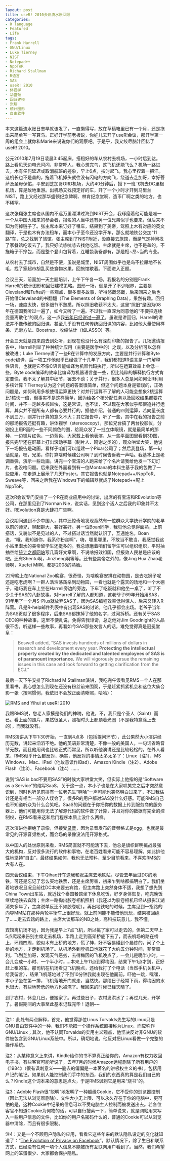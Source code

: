 ```yaml
---
layout: post
title: useR! 2010会议流水账回顾
categories:
- R language
- Featured
- Life
tags:
- Frank Harrell
- GNU/Linux
- Luke Tierney
- NIST
- Notepad++
- NppToR
- Richard Stallman
- R语言
- SAS
- useR! 2010
- 体视学
- 华盛顿
- 回归建模
- 张翔
- 统计图形
- 自由软件
---
```


本来这篇流水账日志早就该发了，一直懒得写，放在草稿箱里已有一个月，还是拖出来简单写一写算鸟。正好开学前老板说，你娃儿去开了useR!会议，那开学第一周的组会上就你和Marie来说说你们的观察吧。于是乎，我又绞尽脑汁回忆了useR! 2010。

公元2010年7月19日凌晨3:45起床，搭租好的车从农村去机场，一小时后到达。路上看见天边电光闪闪，非常吓人，我心想完鸟，这飞机还能飞么？机场一路进去，木有任何延迟或取消航班的迹象，早上6点，按时起飞，我心里捏着一把汗。这机长也不是盖的，拖着飞机掉头就往没有闪电的方向飞，绕道去芝加哥，幸好菩萨及圣母保佑，平安到芝加哥ORD机场，大约40分钟后，搭下一班飞机去DC里根机场，算是故地重游。出机场又找预定好的车，开了一个小时才开到马里兰NIST，路上又经过那华盛顿纪念碑啊、林肯纪念堂啊、造币厂啊之类的地方，也不稀罕。

这次张翔张主席也从国内不远万里漂洋过海到NIST开会，我琢磨着他可能是唯一一个从中国大陆来的参会者，报名的人当中还有另一位兄弟似乎也要来，但后来不知为何掉链子了。张主席本来订好了租车，结果到了美帝，驾照上木有对应的英文翻译，于是也木有办法租车，而本小子至今还没学开车，那么就地铁公交加“11路”车，总之找到了旅馆。张主席到了NIST附近，没直接去旅馆，而是气定神闲找了家餐馆吃饭去了，我只好吭哧吭哧去找他吃饭。主席就是主席，也不是盖的，不拖箱子不拎包，而是整个登山包背着，连睡袋装备都有，那是相~昂~当的专业。

从农村去了城市，自然是不便，虽说是城里，NIST周围似乎也是鸟不拉屎地不长毛，找了家超市胡乱买些食物水果，回旅馆歇着。下面进入正题。



会议三天，前面加一天主题培训，上午下午各一场，我报名的分别是Frank Harrell的统计图形和回归建模策略。图形一场，倒是开了不少眼界，主要是Cleveland和Tufte的一些观点，很多很多故事，听得悠哉悠哉，后来回来之后也开始借Cleveland的书翻翻（The Elements of Graphing Data），果然有趣。回归一场，速度太快，很多细节不熟悉，所以照旧收获不太大，这里“照旧”是因为08年在德国我听过一遍了，如今又听了一遍。不过我一直深为同意他的“不要把连续变量离散化”的观点，这一点我[去年已经说过一遍了](http://yihui.name/cn/2009/03/discretize-data-to-lose-information/)。虽说是讲回归，Harrell的讲法并不像传统的回归课，甚至几乎没有任何传统回归课的内容，比如他大量使用样条、光滑方法、Boostrap、收缩估计（如LASSO）等。

开会三天就是跑来跑去到处听，到现在也没什么有深刻印象的报告了。几场邀请报告中，Harrell列举了种种统计应用（主要是医学中的）之误，以及分析可以怎样被改进；Luke Tierney讲了一些R在计算中的发展方向，主要是并行计算和Byte code编译，后一项工作他似乎已经做了十几年了，我们都知道R语言是一门解释性语言，也就是它不像C语言能编译为机器代码执行，所以在运算效率上会低一些，Byte code编译的效率比编译为机器语言差一些，但比纯粹的解释执行方式肯定要快，我不太了解其中细节，罢去不谈；关于并行，很多人总是问如何让R利用多核计算？Tierney认为这个问题的答案很简单，但这个问题本身是错误的，正确问题是，如何利用多核使得运算更快？对并行运算不了解的人可能会想象2核运算比1核快一倍，但事实不是这样简单，因为给各个核分配任务以及回收结果都要花时间，并不一定越多核越快，这是常识，也不谈，不过现在大家似乎都很追并行运算，其实并不是所有人都有必要并行的，据他介绍，普通的四则运算，若向量长度不到三万，则并行计算的意义不大；其它报告中，听了一些，其中在我的报告之前的那场报告还挺有趣，讲体视学（stereoscopy），那位兄台搞了两台投影仪，分别投上用R画的一些不同颜色的图，给观众发了一批立体眼镜，就是最简单的那种，一边镜片红色，一边蓝色，大家戴上看他表演，从一些平面图里看到3D图，报告完毕还在屏幕上打出滚动字幕（制片人、鸣谢之类的），观众哄堂大笑，他说下一场报告是动画，看样子咱们可以组建一个Pixar公司了；然后我登场，第一句话就是，嘿，兄弟，你打算啥时候建公司啊？到时候告诉我一声哈。我基本上是老调重弹，演示一些动画。讲完一个宝洁的人跑来给了个名片请我给他发一下幻灯片，也没啥问题。后来我在外面看到有一位Montana的本科生基于我的包做了一些应用，在走道上展示了几天Poster。其它报告也就是Notepad++/NppToR、Sweave等，回来之后我在Windows下的编辑器就成了Notepad++配上NppToR。

这次R会议专门安排了一个R在商业应用中的讨论，出席的有宝洁和REvolution等公司，在那里见到了Norman Nie，说实话，见到这个活人之后我的印象并不太好。REvolution真是大肆打广告啊。

会议期间遇到不少中国人，其中还惊奇地发现竟然有一位群众大学统计学院的老早以前的师兄，聊起群大，甚好甚好。另一位Boan同学，我见他总觉得面熟，上前搭话，又貌似不是见过的人，不过搭过话当然就认识了，互通姓名，Boan说，“哦，我知道你，我系你粉丝啊”，嗨，哪里哪里，不敢当不敢当。我感觉我这小站里潜水的美帝留学生还挺多的。我总琢磨着咱们留学生可以组织组织，平时抽抽空给[统计之都网站](http://cos.name)写几篇好文章啊，不说啥报效祖国，但报效人民总是应该的吧。还有Shentu啊，Jinzheng啊等等。还有些美帝之外的，像Jing Hua Zhao老师啊，Xuefei Mi啊，都是2008的熟脸。

22号晚上在National Zoo晚宴，很奇怪，为啥晚宴安排在动物园，是去吃狮子呢还是吃老虎啊？一群人浩浩荡荡杀到动物园，一看也就是个露天的场地和一个大棚子，碰巧我在车上坐在Harrell旁边的旁边，下车了吃饭就和他坐一桌了，听了不少关于SAS的八卦故事。对Harrell了解的人都知道，这老爷子69年开始用SAS，91年用了一个月S-Plus就放弃SAS了，因为SAS编程效率低得惊人，后来又转入R阵营。凡是R-help邮件列表中有出现SAS的讨论，他几乎都会出场。老爷子当年为SAS贡献了很多程序，后来SAS都抹掉了他的名字，过河拆桥。还有关于SAS CEO的种种故事，这里不便乱说，免得告我诽谤，总之他对Jim Goodnight的人品很不齿。听这样一些故事，再看如今SAS那些发言人的话，难免觉得真是冠冕堂皇：


> Boswell added, “SAS invests hundreds of millions of dollars in research and development every year. **Protecting the intellectual property created by the dedicated and talented employees of SAS is of paramount importance.** We will vigorously pursue the remaining issues in this case and look forward to getting clarification from the ECJ.”


最后一天下午安排了Richard M Stallman演讲，我吃完午饭看见RMS一个人在那里看书，我心想怎么到现在还没有粉丝前来围观，于是赶紧抓紧机会和这位大仙合影一张（按照惯例，我依旧不会放正面清晰照，哈哈）：

![RMS and Yihui at useR! 2010](http://i.imgur.com/SohGg.jpg)

我跟RMS说，您老人家揍是俺们的神呐，他说，不，我只是个圣人（Saint）而已。看上面的照片，果然很圣人，照相时头上都顶着光圈（不是我特意涂上去的），而我就没有。

RMS演讲从下午1:30开始，一直到4点多（包括提问环节），此公果然大小演讲经历无数，讲起来滔滔不绝。他的英语非常清楚，不像一般的美国人，一句话省略音节无数，而且他用词也比较正式而常见，所以听他演讲还是比较轻松的。在外人看来，RMS似乎什么都反对，确实，他反对的事情太多太多了：Linux（注1）、MS Windows、Mac、iPad（他故意读作iBad）、Amazon Kindle（注2）、Adobe Flash（注3）、Facebook（注4）……

说到“SAS is bad不要用SAS”的时候大家哄堂大笑，但实际上他指的是“Software as a Service”的缩写SaaS，关于这一点，本小子也是在大家哄笑完之后才突然意识到，同时也听见前排有一位老先生“啊哈”一声可能也突然明白过来了，不过我估计还是有相当一部分人误会了，很多R的用户都对SAS没什么好感。可能RMS自己也不知道听众为什么会笑吧。SaaS的问题在于你把你的数据上传到服务商的服务器上，他们可能用你无法了解源代码的软件做了计算，并且对你的数据有完全的控制权，在RMS看来这和后门程序本质上没什么两样。

这次演讲他拒绝了录像，但接受[录音](http://www.r-statistics.com/wp-content/uploads/podcasts/Richard%20Stallman%20speach%20at%20useR2010%20-%20Talk.ogg)，因为录音发布的音频格式是ogg，也就是最常见的开源音频格式，而会场的录像没法用开源格式。

以中国人的处世原则来看，RMS简直就不可能活下去，他总是旗帜鲜明挑战最强大的机构，反对很多流行的软件和事物，在老百姓看来可能不容易理解。如此排他性地坚持“自由”，最终结果如何，我也无法预料，至少目前看来，不喜欢RMS的大有人在。

四天会议结束，下午Qihao开车送我和张主席去地铁站。尽管去年坐过DC的地铁，可还是忘记了怎么买地铁票，还是主席厉害，初来乍到啥都搞明白了。我们坐着地铁况且况且前往DC本来要去宾馆，但主席路上突然身体不适，我想了想先到China Town出车站，就近找个泰国餐馆坐下休息吃饭，好歹身体恢复，吃完晚饭继续地铁去宾馆；主席一路掏出胶卷相机照相（我还以为胶卷相机已经从摄影江湖消失多年了，主席说单反还不如胶卷呢）。再出地铁站的时候，主席见到一指路的向导MM站在那种两轮平衡车上很好玩，就上前问能不能借他玩玩，结果被回绝了……走去宾馆的路上，主席大谈那车的NB之处，高科技玩意儿，我不懂。

宾馆离机场不远，因为我是早上7点飞机，所以挑了家可以走去的，但第二天早上5点爬起来告别主席走去机场，半路上走到高架桥底下去了，而去机场的路在桥上，环顾四周，貌似木有上桥的地方，慌了神，好不容易碰到个晨练的，问了个上桥的地方，才走到机场了。从机场外到登机口也就花了大约五分钟时间，非常顺利。飞到芝加哥，发现天气恶劣，去得梅因的飞机晚点了，一会儿是晚半小时，一会儿变成一小时、一个半小时……本来上午11点到得梅因，结果下午1点才到，正好赶上租的车。那司机在机场看见飞机晚点，还给我打了个电话（当然手机关机中，给我留言），结果飞机落地过了不到10分钟我就出现在他面前，吓他一跳，嘿嘿，本小子坐在第一排，飞机落地开门就走，当然快。那段日子经常下雨，得梅因的水也很大，有些地势低的地方也被淹了。我回来的时候已经天晴了。

到了农村，休息几日，便搬家了。再过些日子，农村发洪水了；再过几天，开学了。暑假期间的大事至此基本记载完毕！退朝~~

---

注1：此处有两点解释，首先，他觉得那位Linus Torvalds先生写的Linux只是GNU自由软件中的一种，我们不能把一个操作系统直接称为Linux，而应称作GNU/Linux；其次，他不认同Torvalds的实用主义观点，他坚决反对非GNU的软件被包含到GNU/Linux系统中。所以，确切地说，他反对把Linux看做一个完整的操作系统。

注2：从某种意义上来讲，Kindle给你的书不算真正给你的，Amazon有权力收回电子书，有些客官可能听说了，去年7月的时候Amazon远程删除了所有用户的《1984》（很有讽刺意义——删去的偏偏是一本著名的讲极权主义的书），包括用户记的笔记。如果别人能控制我们手中的东西，我们的东西真的算是我们自己的么？Kindle这个词本来的意思是点火，于是RMS讽刺它是用来“烧书”的。

注3：Adoble Flash很“聪明”地发明了一种超级Cookie，它不受你的浏览器控制（因此无法从浏览器删除）、文件大小无上限、可以永久存在于你的电脑中，更可怕的是，这种Cookie中记录的信息可以不受电脑主人控制而被发送出去。若各位客官不知道Cookie为何物的话，可以自行搜索一下，简单说来，就是网站用来写入一些用户信息的文件，比如你的用户名密码什么的，普通的Cookie可以从浏览器中清除，而且有很多限制。

注4：又是一个不顾用户隐私的应用，看看它这些年来的默认隐私设定的变化就知道了：“[The Evolution of Privacy on Facebook](http://mattmckeon.com/facebook-privacy/)”。默认情况下，除了生日和联系方式，已经没有任何一项个人信息不能被所有互联网用户看到了。当然，我们希望网上的笨蛋很少、大家都会保护隐私。

